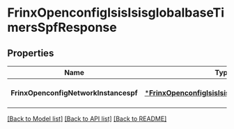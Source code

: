 # FrinxOpenconfigIsisIsisglobalbaseTimersSpfResponse

## Properties
Name | Type | Description | Notes
------------ | ------------- | ------------- | -------------
**FrinxOpenconfigNetworkInstancespf** | [***FrinxOpenconfigIsisIsisglobalbaseTimersSpf**](frinx.openconfig.isis.isisglobalbase.timers.Spf.md) |  | [optional] [default to null]

[[Back to Model list]](../README.md#documentation-for-models) [[Back to API list]](../README.md#documentation-for-api-endpoints) [[Back to README]](../README.md)



